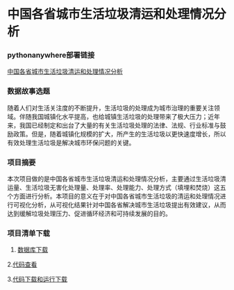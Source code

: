 # 中国各省城市生活垃圾清运和处理情况分析

### pythonanywhere部署链接

[中国各省城市生活垃圾清运和处理情况分析](http://aptx48697.pythonanywhere.com/)

### 数据故事选题

随着人们对生活关注度的不断提升，生活垃圾的处理成为城市治理的重要关注领域。伴随我国城镇化水平提高，也给城镇生活垃圾的处理带来了极大压力；近年来，我国已经制定和出台了大量的有关生活垃圾处理的法律、法规、行业标准与鼓励政策。但是，随着城镇化规模的扩大，所产生的生活垃圾以更快速度增长，所以有效处理生活垃圾是解决城市环保问题的关键。

### 项目摘要

本次项目做的是中国各省城市生活垃圾清运和处理情况分析，主要通过生活垃圾清运量、生活垃圾无害化处理量、处理率、处理能力、处理方式（填埋和焚烧）这五个方面进行分析。本项目的意义在于对中国各省城市生活垃圾的清运和处理情况进行可视化分析，从可视化结果针对中国各省解决城市生活垃圾提出有效建议，从而达到缓解垃圾处理压力、促进循环经济和可持续发展的目的。

### 项目清单下载

1. [数据库下载](https://github.com/NFUNM067/data-visualization)

2.[代码查看](https://github.com/NFUNM067/data-visualization/blob/master/%E4%BB%A3%E7%A0%81%E4%B8%8B%E8%BD%BD%E5%92%8C%E8%BF%90%E8%A1%8C/app.ipynb)

3.[代码下载和运行下载](https://github.com/NFUNM067/data-visualization/tree/master/%E4%BB%A3%E7%A0%81%E4%B8%8B%E8%BD%BD%E5%92%8C%E8%BF%90%E8%A1%8C)
